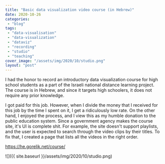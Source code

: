 ```yaml
---
title: "Basic data visualization video course (in Hebrew)"
date: 2020-10-26
categories: 
 - "blog"
tags: 
 - "data-visualisation"
 - "data-visualization"
 - "dataviz"
 - "recording"
 - "studio"
 - "teaching"
cover_image: "/assets/img/2020/10/studio.png"
layout: "post"
---
```


I had the honor to record an introductory data visualization course for high school students as a part of the Israeli national distance learning project. The course is in Hebrew, and since it targets high schoolers, it does not require any prior knowledge.

I got paid for this job. However, when I divide the money that I received for this job by the time I spent on it, I get a ridiculously low rate. On the other hand, I enjoyed the process, and I view this as my humble donation to the public education system.
Since a government agency makes the course site, it's UI is complete shit. For example, the site doesn't support playlists, and the user is expected to search through the video clips by their titles. To fix that, I created a page that lists all the videos in the right order.


<https://he.gorelik.net/course/>


![]({{ site.baseurl }}/assets/img/2020/10/studio.png)
